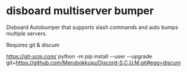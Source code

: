 # disboard multiserver bumper
Disboard Autobumper that supports slash commands and auto bumps multiple servers.

Requires git & discum

https://git-scm.com/
python -m pip install --user --upgrade git+https://github.com/Merubokkusu/Discord-S.C.U.M.git#egg=discum
